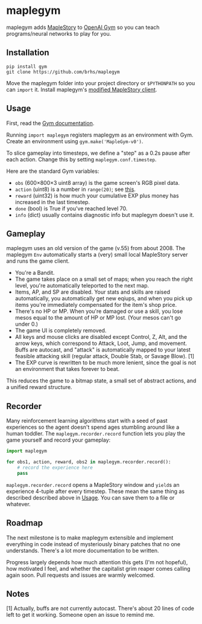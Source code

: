 # maplegym

maplegym adds [MapleStory](http://maplestory.nexon.net) to [OpenAI
Gym](https://gym.openai.com/) so you can teach programs/neural
networks to play for you.

## Installation

```
pip install gym
git clone https://github.com/brhs/maplegym
```

Move the maplegym folder into your project directory or `$PYTHONPATH` so you
can `import` it. Install maplegym's [modified MapleStory
client](https://github.com/brhs/maplegym/releases/tag/v1.0).

## Usage

First, read the [Gym documentation](https://gym.openai.com/docs).

Running `import maplegym` registers maplegym as an environment with
Gym. Create an environment using `gym.make('MapleGym-v0')`.

To slice gameplay into timesteps, we define a "step" as a 0.2s pause
after each action. Change this by setting `maplegym.conf.timestep`.

Here are the standard Gym variables:

 *  `obs` (600×800×3 uint8 array) is the game screen's RGB pixel data.
 *  `action` (uint8) is a number in `range(20)`; see [this](actions.md).
 *  `reward` (uint32) is how much your cumulative EXP plus money has increased
    in the last timestep.
 *  `done` (bool) is True if you've reached level 70.
 *  `info` (dict) usually contains diagnostic info but maplegym doesn't use it.

## Gameplay

maplegym uses an old version of the game (v.55) from about 2008. The
maplegym `Env` automatically starts a (very) small local MapleStory
server and runs the game client.

 *  You're a Bandit.
 *  The game takes place on a small set of maps; when you reach
    the right level, you're automatically teleported to the next map.
 *  Items, AP, and SP are disabled. Your stats and skills are raised
    automatically, you automatically get new eqiups, and when you pick
    up items you're immediately compensated for the item's shop price.
 *  There's no HP or MP. When you're damaged or use a skill, you lose mesos
    equal to the amount of HP or MP lost. (Your mesos can't go under 0.)
 *  The game UI is completely removed.
 *  All keys and mouse clicks are disabled except Control, Z, Alt, and
    the arrow keys, which correspond to Attack, Loot, Jump, and movement.
    Buffs are autocast, and "attack" is automatically mapped to
    your latest feasible attacking skill (regular attack, Double Stab,
    or Savage Blow). [1]
 *  The EXP curve is rewritten to be much more lenient, since the goal
    is not an environment that takes
    forever to beat.

This reduces the game to a bitmap state, a small set of abstract
actions, and a unified reward structure.

## Recorder

Many reinforcement learning algorithms start with a seed of past
experiences so the agent doesn't spend ages stumbling around like a
human toddler. The `maplegym.recorder.record` function lets you play
the game yourself and record your gameplay:

```python
import maplegym

for obs1, action, reward, obs2 in maplegym.recorder.record():
    # record the experience here
    pass
```

`maplegym.recorder.record` opens a MapleStory window and `yield`s an
experience 4-tuple after every timestep. These mean the same thing as
described described above in [Usage](#usage).  You can save them to a
file or whatever.

## Roadmap

The next milestone is to make maplegym extensible and implement
everything in code instead of mysteriously binary patches that no one
understands. There's a lot more documentation to be written.

Progress largely depends how much attention this gets (I'm not
hopeful), how motivated I feel, and whether the capitalist grim reaper
comes calling again soon. Pull requests and issues are warmly
welcomed.

## Notes

[1] Actually, buffs are not currently autocast. There's about 20 lines of code
left to get it working. Someone open an issue to remind me.
